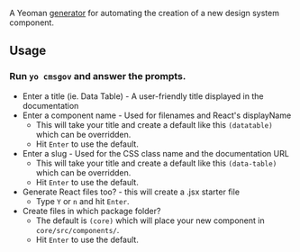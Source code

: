A Yeoman [generator](http://yeoman.io/) for automating the creation of a new design system component.

## Usage

### Run `yo cmsgov` and answer the prompts.
  - Enter a title (ie. Data Table) - A user-friendly title displayed in the documentation
  - Enter a component name - Used for filenames and React's displayName
    - This will take your title and create a default like this `(datatable)` which can be overridden.
    - Hit `Enter` to use the default.
  - Enter a slug - Used for the CSS class name and the documentation URL
    - This will take your title and create a default like this `(data-table)` which can be overridden.
    - Hit `Enter` to use the default.
  - Generate React files too? - this will create a .jsx starter file
    - Type `Y` or `n` and hit `Enter`.
  - Create files in which package folder?
    - The default is `(core)` which will place your new component in `core/src/components/`.
    - Hit `Enter` to use the default.
